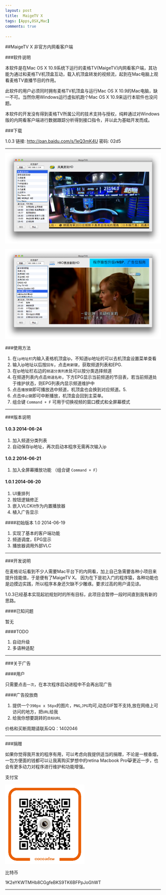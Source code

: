 ```yaml
---
layout: post
title:  MaigeTV X
tags: [Apps,OSX,Mac]
comments: true

---
```



##MaigeTV X 非官方内网看客户端



###软件说明

本软件是在Mac OS X 10.9系统下运行的麦格TV(MaigeTV)内网看客户端，其功能为通过和麦格TV机顶盒互动，载入机顶盒转发的视频流，起到在Mac电脑上观看麦格TV直播节目的作用。

此软件的用户必须同时拥有麦格TV机顶盒与运行Mac OS X 10.9的Mac电脑，缺一不可。当然你用Windows运行虚拟机跑个Mac OS X 10.9来运行本软件也没问题。

本软件的开发没有得到麦格TV所属公司的技术支持与授权，纯粹通过对Windows版的内网看客户端进行数据跟踪分析得到接口指令，并以此为基础开发而成。

###下载

1.0.3  链接: <http://pan.baidu.com/s/1eQ3mK4U>  密码: 02d5

---

![主界面](/image/maigetvx.png)


![广告示意](/image/maigetvx-ad.png)

###使用方法

1. 在`ip地址栏`内输入麦格机顶盒ip，不知道ip地址的可以去机顶盒设置菜单查看
2. 输入ip地址以后按`回车`，点击`刷新键`，获取频道列表和EPG.
3. 在ip地址栏右边的`频道分类列表`处可以按分类选择频道
4. 在频道列表内点击`频道名称`，下方EPG显示当前频道的节目表，若当前频道处于维护状态，则EPG列表内显示频道维护中
5. 点击`播放键`即可播放选中频道，机顶盒也会换到对应频道。5. 
6. 点击`停止键`即可中断播放，机顶盒会回到主菜单。
7. 组合键 `Command + F` 可用于切换视频的窗口模式和全屏幕模式

---

###版本说明

#### 1.0.3  2014-06-24
1. 加入频道分类列表
2. 自动保存ip地址，再次启动本程序无需再次输入ip

#### 1.0.2  2014-06-21

1. 加入全屏幕播放功能 （组合键 `Command + F`）

#### 1.0.1  2014-06-20

1. UI重排列
2. 按钮逻辑修正
3. 嵌入VLCKit作为内置播放器
4. 植入广告显示

####初始版本 1.0  2014-06-19

1. 实现了基本的客户端功能
2. 频道调度，EPG显示
3. 播放器调用外部VLC

---

###开发说明

在麦格论坛看到不少人需要Mac平台下的内网看，加上自己急需要各种小项目来提升技能值，于是便有了MaigeTV X。
因为在下是初入门的程序猿，各种功能也是边摸边实践，所以程序本身还欠缺不少雕琢。要求过高的用户请见谅。


1.0.3已经基本实现起初规划时的所有目标，此项目会暂停一段时间直到我有新的思路。

####已知问题

暂无

####TODO

1. 自动升级
2. 多语种适配

---

###关于广告

####用户

只需要点击`一次`，在本次程序启动进程中不会再出现广告

####广告投放商

1. 提供一个`390px x 56px`的图片，`PNG`,`JPG`均可,动态GIF暂不支持,放在网络上可访问的地方，把`URL`给我
2. 给我你想要跳转的`目标URL`

价格和买断周期请联系QQ：1402046


---

###捐赠

如果你觉得我开发的程序有用，可以考虑向我提供适当的捐赠，不论是一根香烟，一包方便面的钱都可以让我离购买梦想中的retina Macbook Pro😹更近一步，也会有更多动力对程序进行维护和功能增强。

支付宝

![支付宝](/image/alipayqr.png)


比特币

1K2eYKWTMHb8CGgfeBKS9TK6BFPpJoGhWT

---




